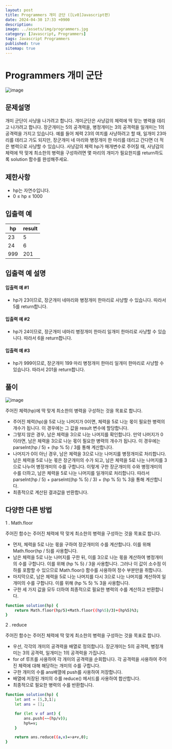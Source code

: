 ```yaml
---
layout: post
title: Programmers 개미 군단 ([Lv0]Javascript편)
date: 2024-04-30 17:33 +0900
description: 
image: ../assets/img/programmers.jpg
category: [Javascript, Programmers]
tags: Javascript Programmers
published: true
sitemap: true
---
```


# Programmers 개미 군단

![image](https://github.com/gnlgk/gnlgk.github.io/assets/161431748/b4ec37c6-5ab9-4a49-9c17-43978fc99a49)

## 문제설명

개미 군단이 사냥을 나가려고 합니다. 개미군단은 사냥감의 체력에 딱 맞는 병력을 데리고 나가려고 합니다. 장군개미는 5의 공격력을, 병정개미는 3의 공격력을 일개미는 1의 공격력을 가지고 있습니다. 예를 들어 체력 23의 여치를 사냥하려고 할 때, 일개미 23마리를 데리고 가도 되지만, 장군개미 네 마리와 병정개미 한 마리를 데리고 간다면 더 적은 병력으로 사냥할 수 있습니다. 사냥감의 체력 hp가 매개변수로 주어질 때, 사냥감의 체력에 딱 맞게 최소한의 병력을 구성하려면 몇 마리의 개미가 필요한지를 return하도록 solution 함수를 완성해주세요.

## 제한사항

* hp는 자연수입니다.
* 0 ≤ hp ≤ 1000

## 입출력 예

|hp|result|
|---|---|
|23|5|
|24|6|
|999|201|

## 입출력 예 설명

#### 입출력 예 #1

* hp가 23이므로, 장군개미 네마리와 병정개미 한마리로 사냥할 수 있습니다. 따라서 5를 return합니다.

#### 입출력 예 #2

* hp가 24이므로, 장군개미 네마리 병정개미 한마리 일개미 한마리로 사냥할 수 있습니다. 따라서 6을 return합니다.

#### 입출력 예 #3

* hp가 999이므로, 장군개미 199 마리 병정개미 한마리 일개미 한마리로 사냥할 수 있습니다. 따라서 201을 return합니다.

## 풀이

![image](https://github.com/gnlgk/gnlgk.github.io/assets/161431748/4bef6049-8796-4b4d-a6a2-8a7b884c0919)

주어진 체력(hp)에 딱 맞게 최소한의 병력을 구성하는 것을 목표로 합니다. 

* 주어진 체력(hp)을 5로 나눈 나머지가 0이면, 체력을 5로 나눈 몫이 필요한 병력의 개수가 됩니다. 이 경우에는 그 값을 result 변수에 할당합니다.
* 그렇지 않은 경우, 남은 체력을 3으로 나눈 나머지를 확인합니다. 만약 나머지가 0이라면, 남은 체력을 3으로 나눈 몫이 필요한 병력의 개수가 됩니다. 이 경우에는 parseInt(hp / 5) + (hp % 5) / 3를 통해 계산합니다.
* 나머지가 0이 아닌 경우, 남은 체력을 3으로 나눈 나머지를 병정개미로 처리합니다. 남은 체력을 5로 나눈 몫은 장군개미의 수가 되고, 남은 체력을 5로 나눈 나머지를 3으로 나누어 병정개미의 수를 구합니다. 이렇게 구한 장군개미의 수와 병정개미의 수를 더하고, 남은 체력을 5로 나눈 나머지를 일개미로 처리합니다. 따라서 parseInt(hp / 5) + parseInt((hp % 5) / 3) + (hp % 5) % 3을 통해 계산합니다.
* 최종적으로 계산된 결과값을 반환합니다.

## 다양한 다른 방법

1 . Math.floor

주어진 함수는 주어진 체력에 딱 맞게 최소한의 병력을 구성하는 것을 목표로 합니다.

* 먼저, 체력을 5로 나눈 몫을 구하여 장군개미의 수를 계산합니다. 이를 위해 Math.floor(hp / 5)를 사용합니다.
* 남은 체력을 5로 나눈 나머지를 구한 뒤, 이를 3으로 나눈 몫을 계산하여 병정개미의 수를 구합니다. 이를 위해 (hp % 5) / 3을 사용합니다. 그러나 이 값이 소수점 이하를 포함할 수 있으므로 Math.floor() 함수를 사용하여 정수 부분만을 취합니다.
* 마지막으로, 남은 체력을 5로 나눈 나머지를 다시 3으로 나눈 나머지를 계산하여 일개미의 수를 구합니다. 이를 위해 (hp % 5) % 3을 사용합니다.
* 구한 세 가지 값을 모두 더하여 최종적으로 필요한 병력의 수를 계산하고 반환합니다.

````bash
function solution(hp) {
    return Math.floor(hp/5)+Math.floor((hp%5)/3)+(hp%5)%3;
}
````

2 . reduce

주어진 함수는 주어진 체력에 딱 맞게 최소한의 병력을 구성하는 것을 목표로 합니다. 

* 우선, 각각의 개미의 공격력을 배열로 정의합니다. 장군개미는 5의 공격력, 병정개미는 3의 공격력, 일개미는 1의 공격력을 가집니다.
* for of 루프를 사용하여 각 개미의 공격력을 순회합니다. 각 공격력을 사용하여 주어진 체력에 대해 해당하는 개미의 수를 구합니다.
* 구한 개미의 수를 ans배열에 push를 사용하여 저장합니다.
* 배열에 저장된 개미의 수를 reduce() 메서드를 사용하여 합산합니다.
* 최종적으로 필요한 병력의 수를 반환합니다.

````bash
function solution(hp) {
    let ant = [5,3,1];
    let ans = [];

    for (let v of ant) {
        ans.push(~~(hp/v));
        hp%=v;
    }

    return ans.reduce((a,v)=>a+v,0);
}
````
